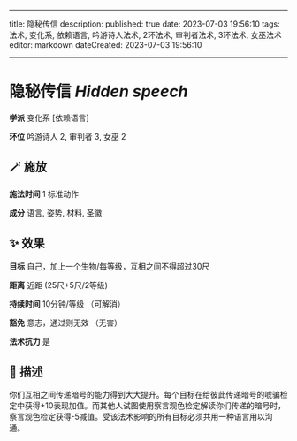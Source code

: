 
---
title: 隐秘传信
description: 
published: true
date: 2023-07-03 19:56:10
tags: 法术, 变化系, 依赖语言, 吟游诗人法术, 2环法术, 审判者法术, 3环法术, 女巫法术
editor: markdown
dateCreated: 2023-07-03 19:56:10

---

# **隐秘传信** *Hidden speech*

**学派** 变化系 \[依赖语言\] 

**环位** 吟游诗人 2, 审判者 3, 女巫 2

## 🪄 施放

**施法时间** 1 标准动作

**成分** 语言, 姿势, 材料, 圣徽

## ✨ 效果 

**目标** 自己，加上一个生物/每等级，互相之间不得超过30尺 

**距离** 近距 (25尺+5尺/2等级)  

**持续时间** 10分钟/等级 （可解消） 

**豁免** 意志，通过则无效 （无害）

**法术抗力** 是

## 📖 描述

你们互相之间传递暗号的能力得到大大提升。每个目标在给彼此传递暗号的唬骗检定中获得+10表现加值。而其他人试图使用察言观色检定解读你们传递的暗号时，察言观色检定获得-5减值。受该法术影响的所有目标必须共用一种语言用以沟通。
    